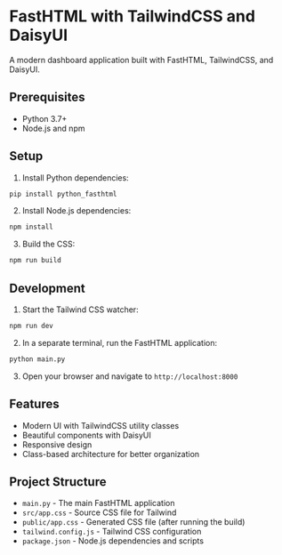 # FastHTML with TailwindCSS and DaisyUI

A modern dashboard application built with FastHTML, TailwindCSS, and DaisyUI.

## Prerequisites

- Python 3.7+
- Node.js and npm

## Setup

1. Install Python dependencies:

```bash
pip install python_fasthtml
```

2. Install Node.js dependencies:

```bash
npm install
```

3. Build the CSS:

```bash
npm run build
```

## Development

1. Start the Tailwind CSS watcher:

```bash
npm run dev
```

2. In a separate terminal, run the FastHTML application:

```bash
python main.py
```

3. Open your browser and navigate to `http://localhost:8000`

## Features

- Modern UI with TailwindCSS utility classes
- Beautiful components with DaisyUI
- Responsive design
- Class-based architecture for better organization

## Project Structure

- `main.py` - The main FastHTML application
- `src/app.css` - Source CSS file for Tailwind
- `public/app.css` - Generated CSS file (after running the build)
- `tailwind.config.js` - Tailwind CSS configuration
- `package.json` - Node.js dependencies and scripts 